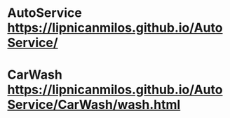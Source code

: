 # AutoService https://lipnicanmilos.github.io/AutoService/
# CarWash https://lipnicanmilos.github.io/AutoService/CarWash/wash.html
